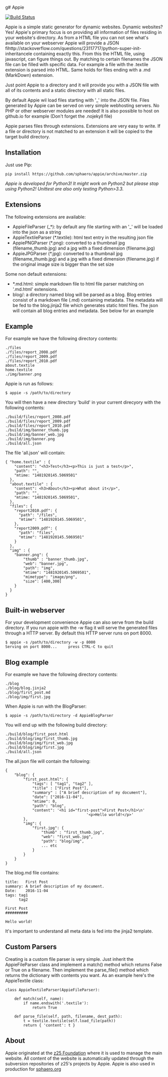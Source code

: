 g# Appie

[![Build Status](https://travis-ci.org/sphaero/appie.svg?branch=master)](https://travis-ci.org/sphaero/appie)

Appie is a simple static generator for dynamic websites. Dynamic websites? 
Yes! Appie's primary focus is on providing all information of files residing
in your website's directory. As from a HTML file you can not see what's available 
on your webserver Appie will provide a JSON fihttp://stackoverflow.com/questions/23117717/python-super-init-inheritancele containing exactly this. 
From this the HTML file, using javascript, can figure things out. 
By matching to certain filenames the JSON file can be filled with 
specific data. For example a file with the .textile extension is parsed into HTML. 
Same holds for files ending with a .md (MarkDown) extension.

Just point Appie to a directory and it will provide you with a JSON file 
with all of its contents and a static directory with all static files.

By default Appie wil load files starting with '\_' into the JSON file.
Files generated by Appie can be served on very simple webhosting servers. 
No PHP or other webserver modules are needed! It is also possible to host 
on github.io for example (Don't forget the .nojekyll file)

Appie parses files through extensions. Extensions are very easy to 
write. If a file or directory is not matched to an extension it will be 
copied to the target build directory.

## Installation

Just use Pip:

    pip install https://github.com/sphaero/appie/archive/master.zip

*Appie is developed for Python3! It might work on Python2 but please stop using Python2! Unittest are also only testing Python>3.3.*

## Extensions

The following extensions are available:

- AppieFileParser (\_\*): by default any file starting with an '\_' will be loaded into the json as a string
- AppieTextileParser (\*.textile): html text entry in the resulting json file
- AppiePNGParser (\*.png): converted to a thumbnail jpg (filename_thumb.jpg) and a jpg with a fixed dimension (filename.jpg)
- AppieJPGParser (\*.jpg): converted to a thumbnail jpg (filename_thumb.jpg) and a jpg with a fixed dimension (filename.jpg) if the original image size is bigger than the set size

Some non default extensions:

- *.md.html: simple markdown file to html file parser matching on '.md.html' 
extensions. 
- blog/: a directory named blog will be parsed as a blog. Blog entries consist
of a markdown file (.md) containing metadata. The metadata will be fed to the 
blog.jinja2 file which generates static html files. The json will contain 
all blog entries and metadata. See below for an example

## Example

For example we have the following directory contents:

    ./files
    ./files/report_2008.pdf
    ./files/report_2009.pdf
    ./files/report_2010.pdf
    about.textile
    home.textile
    ./img/banner.png
    
Appie is run as follows:

    $ appie -s /path/to/directory

You will then have a new directory 'build' in your current direcyory with the following contents:

    ./build/files/report_2008.pdf
    ./build/files/report_2009.pdf
    ./build/files/report_2010.pdf
    ./build/img/banner_thumb.jpg
    ./build/img/banner_web.jpg
    ./build/img/banner.png
    ./build/all.json
    
The file 'all.json' will contain:

    { "home.textile" : {
        "content": "<h3>Test</h3><p>This is just a test</p>",
        "path": "",
        "mtime: "1481920145.5069501"
      },
      "about.textile" : {
        "content": <h3>About</h3><p>What about it</p>",
        "path": "",
        "mtime: "1481920145.5069501",
      },
      "files": {
        "report2010.pdf": {
          "path": "/files", 
          "mtime": "1481920145.5069501",
        },
        "report2009.pdf": {
          "path": "files",
          "mtime": "1481920145.5069501"
        }
      },
      "img" : {
        "banner.png": { 
            "thumb" : "banner_thumb.jpg", 
            "web": "banner.jpg", 
            "path": "img",
            "mtime": "1481920145.5069501",
            "mimetype": "image/png",
            "size": [400,300]
        }
      }
    }
    
## Built-in webserver

For your development convenience Appie can also serve from the build directory. If you run appie with the -w flag it will serve the generated files through a HTTP server. By default this HTTP server runs on port 8000.

    $ appie -s /path/to/directory -w -p 8000
    Serving on port 8000...     press CTRL-C to quit

## Blog example

For example we have the following directory contents:

    ./blog
    ./blog/blog.jinja2
    ./blog/first_post.md
    ./blog/img/first.jpg
    
When Appie is run with the BlogParser:

    $ appie -s /path/to/directory -d AppieBlogParser
    
You will end up with the following build directory:

    ./build/blog/first_post.html
    ./build/blog/img/first_thumb.jpg
    ./build/blog/img/first_web.jpg
    ./build/blog/img/first.jpg
    ./build/all.json

The all.json file will contain the following:

    {
        "blog": {
            "first_post.html": {
                "tags": [ "tag1", "tag2" ],
                "title" : ["First Post"],
                "summary" : ["A brief description of my document"],
                "date": ["2016-11-04"],
                "mtime": 0,
                "path": "blog",
                "content": '<h1 id="first-post">First Post</h1>\n'
                                        '<p>Hello world!</p>'
            },
            "img": {
                "first.jpg": { 
                    "thumb" : "first_thumb.jpg", 
                    "web": "first_web.jpg", 
                    "path": "blog/img",
                    ... etc
                }
            }
        }
    }

The blog.md file contains:

    title:   First Post
    summary: A brief description of my document.
    Date:    2016-11-04
    tags: tag1
          tag2

    First Post
    ##########
    
    Hello world!

It's important to understand all meta data is fed into the jinja2 template. 

## Custom Parsers ##

Creating is a custom file parser is very simple. Just inherit the AppieFileParser class and implement a match() method which returns False or True on a filename. Then implement the parse_file() method which returns the dictionary with contents you want. As an example here's the AppieTextile class:

    class AppieTextileParser(AppieFileParser):

        def match(self, name):
            if name.endswith('.textile'):
                return True
    
        def parse_file(self, path, filename, dest_path):
            t = textile.textile(self.load_file(path))
            return { 'content': t }
    

## About ##

Appie originated at the [z25 Foundation](http://www.z25.org) where it is 
used to manage the main website. All content of the website is 
automatically updated through the subversion repositories of z25's 
projects by Appie. Appie is also used in production for 
[sphaero.org](http://www.sphaero.org)
